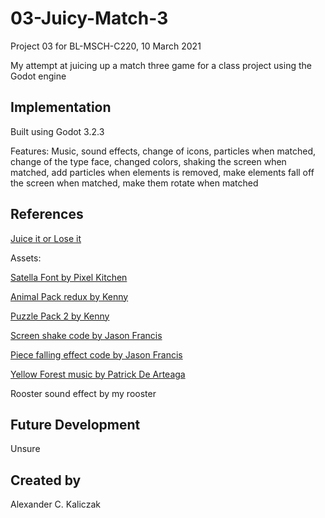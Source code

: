 # 03-Juicy-Match-3
Project 03 for BL-MSCH-C220, 10 March 2021

My attempt at juicing up a match three game for a class project using the Godot engine

## Implementation
Built using Godot 3.2.3

Features:
Music, sound effects, change of icons, particles when matched, change of the type face, changed colors, shaking the screen when matched, add particles when elements is removed, make elements fall off the screen when matched, make them rotate when matched

## References
[Juice it or Lose it](https://www.youtube.com/watch?v=Fy0aCDmgnxg)

Assets:

[Satella Font by Pixel Kitchen](https://www.fontspace.com/satella-font-f40960)

[Animal Pack redux by Kenny](https://kenney.nl/assets/animal-pack-redux)

[Puzzle Pack 2 by Kenny](https://kenney.nl/assets/puzzle-pack-2)

[Screen shake code by Jason Francis](https://gist.github.com/BL-MSCH-C220-S21/83912a156b0b70f96fa9dd87c5bb33b4)

[Piece falling effect code by Jason Francis](https://github.com/BL-MSCH-C220-Test/Exercise-03c-Music-and-Sound/blob/master/Brick/Brick.gd)

[Yellow Forest music by Patrick De Arteaga](https://patrickdearteaga.com/chiptune-8-bit-retro/)

Rooster sound effect by my rooster



## Future Development
Unsure

## Created by 
Alexander C. Kaliczak
